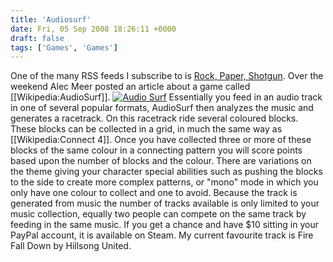 ```yaml
---
title: 'Audiosurf'
date: Fri, 05 Sep 2008 18:26:11 +0000
draft: false
tags: ['Games', 'Games']
---
```


One of the many RSS feeds I subscribe to is [Rock, Paper, Shotgun](http://www.rockpapershotgun.com/). Over the weekend Alec Meer posted an article about a game called \[\[Wikipedia:AudioSurf\]\]. [![](/uploads/2008/09/audiosurf-300x187.jpg "Audio Surf")](/uploads/2008/09/audiosurf.jpg) Essentially you feed in an audio track in one of several popular formats, AudioSurf then analyzes the music and generates a racetrack. On this racetrack ride several coloured blocks. These blocks can be collected in a grid, in much the same way as \[\[Wikipedia:Connect 4\]\]. Once you have collected three or more of these blocks of the same colour in a connecting pattern you will score points based upon the number of blocks and the colour. There are variations on the theme giving your character special abilities such as pushing the blocks to the side to create more complex patterns, or "mono" mode in which you only have one colour to collect and one to avoid. Because the track is generated from music the number of tracks available is only limited to your music collection, equally two people can compete on the same track by feeding in the same music. If you get a chance and have $10 sitting in your PayPal account, it is available on Steam. My current favourite track is Fire Fall Down by Hillsong United.